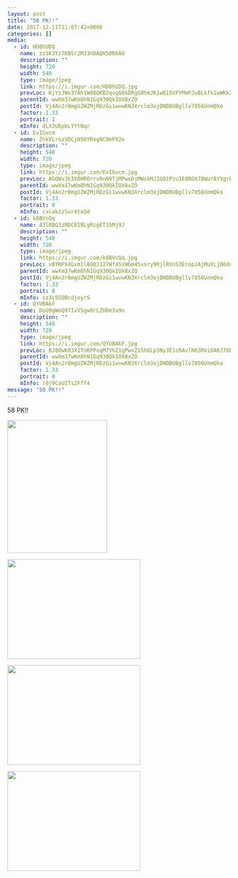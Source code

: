 ```yaml
---
layout: post
title: "58 PK!!" 
date: 2017-12-11T11:07:42+0000 
categories: [] 
media:
  - id: HD0hUDQ
    name: zz1K3Yz7KNSr2MJ3nDAQH50R6A0
    description: ""   
    height: 720
    width: 540
    type: image/jpeg
    link: https://i.imgur.com/HD0hUDQ.jpg
    prevLoc: KjYzJWx37Ah1W88QKB2qugG8kDRgG0hmJK1wB15VFYMmPJvBLkfk1wWKkZkOIBG14wRQ09IvVJKgMyXRFJxOpwjlgVIKWyjRJXyPuE8k6R1krWFgV6Ykgv14IyLBR6EAq5czGZQg0l33TYQxMXALA5c7wpQ598AOIRO0rRL1K3FOyy7Nkz4XtXl5K33YRBiLYOEM622vI0nDBBNQw3CLAPxYqogoUryX4N24Lmf7ZLRYqKgnFxM21WAlL2CA7NO449o5S78
    parentId: wwXm37wKm8hN1Gq930QkIOX8xZO
    postId: Vj4An2r0mgUZWZMjRDzGi1wvwKN3Xrclm3ojDNDBUBgllv7056UnmQko
    factor: 1.33
    portrait: 1
    mInfo: dLX3UEpbLYYtNqr
  - id: EvIGvcm
    name: ZnkVLrnzVDCjN5OYRogNC0mPX2o
    description: ""   
    height: 540
    width: 720
    type: image/jpeg
    link: https://i.imgur.com/EvIGvcm.jpg
    prevLoc: AGQWvJk3X8HROrrx0nN9TjMPwxDjMWskMJ1G91Pzu1E0ROX78WurAYVgrBrMiLXOkXz34BuDZk6YznqETyXWx04w2QI8ADZRvQjlU6KpWy7p9rIXpRzz9PZ5HW0r4x5A0At2lo7A8JDBtxK85G584YFAPMZ4vMGXh1xB01jEOPINPP6kv97wFvYKDBBr11tPzN61ZVz6HK70QlwBRZIDGnJDRmpqcBWAz3nRPJsBZKorqDQ5Hmq60wJ2XZc5O3lLzxwZSvl
    parentId: wwXm37wKm8hN1Gq930QkIOX8xZO
    postId: Vj4An2r0mgUZWZMjRDzGi1wvwKN3Xrclm3ojDNDBUBgllv7056UnmQko
    factor: 1.33
    portrait: 0
    mInfo: cxcakzzSur4txOd
  - id: k8BVcQq
    name: 43lRBG3zRDC81BLgRzgET15Mj9J
    description: ""   
    height: 540
    width: 720
    type: image/jpeg
    link: https://i.imgur.com/k8BVcQq.jpg
    prevLoc: vBYRPX4GxmIl8OOJ127Wf45VWGm45xsry9RjlRVnS3EropJAjMuXLjD6XnXvIzBZoBKJRNcXkDLr8z7Nh7wp08orqBikAL9B068XuQXp23Vp57tqNX55vMkVTp3yJyKGM3uAwyMMqxYQHwxV2Jzk8lHY5WOzzqGAhzvV8zqw9YT0VVWEM4xpuAL2NDD7JKUnkpB8nOY3hjWpZDxQ7LHNLoYBOgpKhj0p2WXyrGf0L9D5N1v7iN1lgQyE14i8V1R4XO8Vt6A
    parentId: wwXm37wKm8hN1Gq930QkIOX8xZO
    postId: Vj4An2r0mgUZWZMjRDzGi1wvwKN3Xrclm3ojDNDBUBgllv7056UnmQko
    factor: 1.33
    portrait: 0
    mInfo: sz3L5SQBcdjoyrS
  - id: QYUBAkF
    name: DoG9gWoQ97IxV5gw0rLZHDm3x9o
    description: ""   
    height: 540
    width: 720
    type: image/jpeg
    link: https://i.imgur.com/QYUBAkF.jpg
    prevLoc: BJ8OwK03X1TnKPPxqM7VhZ1gPwxZ15hGLp3Ny3E1cRAvlN63MoiOA6J7ODOjIzMWkMLyRAcYn9w12E7zfZMWYRJr15un73zW54DXTAk5jRQ58BTrLr2EzYKEI6G0BWmPODcPXv38ykzGcAQ89KgO3GfyR47681n8hjZVWjAOBNuDxxO06kwEhzYqNvv0ooiW1O9qlOAKU9kpW4jAPETZrD22JnNluWMpo2EJ4JhY5Kn9k4D4fwvOzWm8gOH3vVEM84zncxP
    parentId: wwXm37wKm8hN1Gq930QkIOX8xZO
    postId: Vj4An2r0mgUZWZMjRDzGi1wvwKN3Xrclm3ojDNDBUBgllv7056UnmQko
    factor: 1.33
    portrait: 0
    mInfo: r0j9CaUITs2Fff4
message: "58 PK!!"
---
```


58 PK!!


[//]: #media:  
<a href="https://i.imgur.com/HD0hUDQ.jpg"><img src="https://i.imgur.com/HD0hUDQ.jpg" height="300" width="225" /></a> 
  

<a href="https://i.imgur.com/EvIGvcm.jpg"><img src="https://i.imgur.com/EvIGvcm.jpg" height="225" width="300" /></a> 
  

<a href="https://i.imgur.com/k8BVcQq.jpg"><img src="https://i.imgur.com/k8BVcQq.jpg" height="225" width="300" /></a> 
  

<a href="https://i.imgur.com/QYUBAkF.jpg"><img src="https://i.imgur.com/QYUBAkF.jpg" height="225" width="300" /></a> 
 
